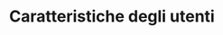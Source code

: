 ---
layout: post
title:  "Caratteristiche degli utenti"
categories: documento descrizione-generale
descrizione:
  Delinea le caratteristiche degli utenti del sistema in termini di esperienza, capacità tecnica e livello di istruzione.
---